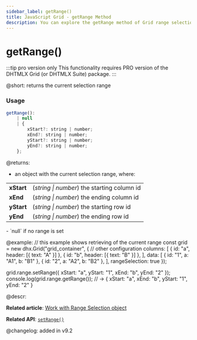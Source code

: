 ```yaml
---
sidebar_label: getRange()
title: JavaScript Grid - getRange Method 
description: You can explore the getRange method of Grid range selection in the documentation of the DHTMLX JavaScript UI library. Browse developer guides and API reference, try out code examples and live demos, and download a free 30-day evaluation version of DHTMLX Suite.
---
```


# getRange()

:::tip pro version only 
This functionality requires PRO version of the DHTMLX Grid (or DHTMLX Suite) package.
:::

@short: returns the current selection range 

### Usage

~~~jsx
getRange():
    | null
    | {
        xStart?: string | number;
        xEnd?: string | number;
        yStart?: string | number;
        yEnd?: string | number;
    };
~~~

@returns:
- an object with the current selection range, where:
<table>
    <tbody>
        <tr>
            <td><b>xStart</b></td>
            <td>(<i>string | number</i>) the starting column id</td>
        </tr>
        <tr>
            <td><b>xEnd</b></td>
            <td>(<i>string | number</i>) the ending column id</td>
        </tr>
        <tr>
            <td><b>yStart</b></td>
            <td>(<i>string | number</i>) the starting row id</td>
        </tr>
        <tr>
            <td><b>yEnd</b></td>
            <td>(<i>string | number</i>) the ending row id</td>
        </tr>
    </tbody>
</table>
- `null` if no range is set

@example:
// this example shows retrieving of the current range
const grid = new dhx.Grid("grid_container", {
    // other configuration
    columns: [
        { id: "a", header: [{ text: "A" }] },
        { id: "b", header: [{ text: "B" }] },
    ],
    data: [
        { id: "1", a: "A1", b: "B1" },
        { id: "2", a: "A2", b: "B2" },
    ],
    rangeSelection: true
});

grid.range.setRange({ xStart: "a", yStart: "1", xEnd: "b", yEnd: "2" });
console.log(grid.range.getRange()); // -> { xStart: "a", xEnd: "b", yStart: "1", yEnd: "2" }

@descr:

**Related article**: [Work with Range Selection object](grid/usage_rangeselection.md)

**Related API**: [`setRange()`](grid/api/rangeselection/setrange_method.md)


@changelog:
added in v9.2

